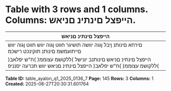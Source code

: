 # Table with 3 rows and 1 columns. Columns: הייפצל םינתינ םניאש.

| הייפצל םינתינ םניאש |
|---|
| םירחא םינותנ ןיבל ןגוה יוושה תושיגר חווט ןגוה יווש חווט ןגוה יווש םייתועמשמ םינותנ תוקינכט רישכמ |
| הייפצל םינתינ םניאש םינותנב יונישל )ללקושמ עצוממ( )ח"ש יפלאב( )ללקושמ עצוממ( )ח"ש יפלאב( הייפצל םינתינ םניאש יווש תכרעה יסנניפ |

**Table ID:** table_ayalon_q1_2025_0136_7
**Page:** 145
**Rows:** 3
**Columns:** 1
**Created:** 2025-08-27T20:30:31.601764
